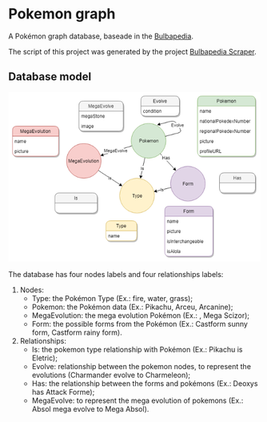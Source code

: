# Pokemon graph
A Pokémon graph database, baseade in the [Bulbapedia](https://bulbapedia.bulbagarden.net). 

The script of this project was generated by the project [Bulbapedia Scraper](https://github.com/IgorRozani/bulbapedia-scraper).

## Database model
![Diagem](/img/diagram.png)

The database has four nodes labels and four relationships labels:
1. Nodes:
    - Type: the Pokémon Type (Ex.: fire, water, grass);
    - Pokemon: the Pokémon data (Ex.: Pikachu, Arceu, Arcanine);
    - MegaEvolution: the mega evolution Pokémon (Ex.:   , Mega Scizor); 
    - Form: the possible forms from the Pokémon (Ex.: Castform sunny form, Castform rainy form).
2. Relationships:
    - Is: the pokemon type relationship with Pokémon (Ex.: Pikachu is Eletric);
    - Evolve: relationship between the pokemon nodes, to represent the evolutions (Charmander evolve to Charmeleon);
    - Has: the relationship between the forms and pokémons (Ex.: Deoxys has Attack Forme);
    - MegaEvolve: to represent the mega evolution of pokemons (Ex.: Absol mega evolve to Mega Absol).